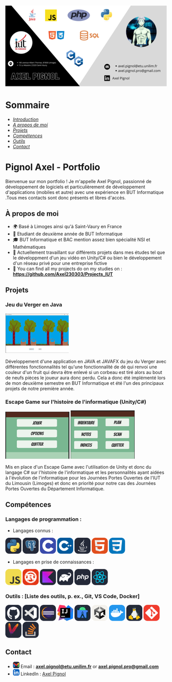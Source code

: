 ![Bannière](https://github.com/Axel230303/Image/blob/main/Axel%20Pignol.jpg)

# Sommaire
* _[Introduction](#pignol-axel---portfolio)_
* _[A propos de moi](#à-propos-de-moi)_
* _[Projets](#projets)_
* _[Compétences](#compétences)_
* _[Outils](#outils--liste-des-outils-p-ex-git-vs-code-docker)_
* _[Contact](#contact)_

# Pignol Axel - Portfolio

Bienvenue sur mon portfolio ! Je m'appelle Axel Pignol, passionné de développement de logiciels et particulièrement de développement d'applications (mobiles et autre) 
avec une expérience en BUT Informatique .Tous mes contacts sont donc présents et libres d'accès.

## À propos de moi

- 🌍 Basé à Limoges ainsi qu'à Saint-Vaury en France
- 💼 Etudiant de deuxième année de BUT Informatique
- 🎓 BUT Informatique et BAC mention assez bien spécialité NSI et Mathématiques
- 🚀 Actuellement travaillant sur différents projets dans mes études tel que le développment d'un jeu vidéo en Unity/C# ou bien le développement d'un réseau privé pour une entreprise fictive
- 🦾 You can find all my projects do on my studies on : **https://github.com/Axel230303/Projects_IUT**

## Projets

### Jeu du Verger en Java
<img src="https://github.com/Axel230303/Image/blob/main/Leverger.png" width="200">

Développement d'une application en JAVA et JAVAFX du jeu du Verger avec différentes fonctionnalités tel qu'une fonctionnalité de dé qui renvoi une couleur d'un fruit qui devra être enlevé si un corbeau est tiré alors au bout de neufs pièces le joueur aura donc perdu.
Cela a donc été implémenté lors de mon deuxième semestre en BUT Informatique et été l'un des principaux projets de notre première année.

### Escape Game sur l'histoire de l'informatique (Unity/C#)
<img src="https://github.com/Axel230303/Image/blob/main/Unity2.png" width="200">
<img src="https://github.com/Axel230303/Image/blob/main/Unity.png" width="200">

Mis en place d'un Escape Game avec l'utilisation de Unity et donc du langage C# sur l'histoire de l'informatique et les personnalités ayant aidées à l'évolution de l'informatique pour les Journées Portes Ouvertes de l'IUT du Limousin (Limoges) et donc en priorité pour notre cas des Journées Portes Ouvertes du Département Informatique.
 

## Compétences

### Langages de programmation : 

- Langages connus :

<img src="https://github.com/tandpfun/skill-icons/blob/main/icons/Python-Dark.svg " width="50"> <img src="https://github.com/tandpfun/skill-icons/blob/main/icons/PostgreSQL-Dark.svg" width="50"> <img src="https://github.com/tandpfun/skill-icons/blob/main/icons/C.svg" width="50"> <img src="https://github.com/tandpfun/skill-icons/blob/main/icons/CPP.svg" width="50"> <img src="https://github.com/tandpfun/skill-icons/blob/main/icons/Java-Dark.svg" width="50"> <img src="https://github.com/tandpfun/skill-icons/blob/main/icons/HTML.svg" width="50"> <img src="https://github.com/tandpfun/skill-icons/blob/main/icons/CSS.svg" width="50">

- Langages en prise de connaissances :

<img src="https://github.com/tandpfun/skill-icons/blob/main/icons/JavaScript.svg" width="50"> <img src="https://github.com/tandpfun/skill-icons/blob/main/icons/Rust.svg" width = "50"> <img src="https://github.com/tandpfun/skill-icons/blob/main/icons/Kotlin-Dark.svg" width="50"> <img src="https://github.com/tandpfun/skill-icons/blob/main/icons/Gradle-Dark.svg" width="50"> <img src="https://github.com/tandpfun/skill-icons/blob/main/icons/PHP-Dark.svg" width="50"> <img src="https://github.com/tandpfun/skill-icons/blob/main/icons/React-Dark.svg" width="50">


### Outils : [Liste des outils, p. ex., Git, VS Code, Docker]

<img src="https://github.com/tandpfun/skill-icons/blob/main/icons/Github-Dark.svg" width="50"> <img src="https://github.com/tandpfun/skill-icons/blob/main/icons/VSCode-Dark.svg" width="50"> <img src="https://github.com/tandpfun/skill-icons/blob/main/icons/Eclipse-Dark.svg" width="50"> <img src="https://github.com/Axel230303/Image/blob/main/intellij.jpg" width="50"> <img src="https://github.com/tandpfun/skill-icons/blob/main/icons/AndroidStudio-Dark.svg" width="50"> <img src="https://github.com/tandpfun/skill-icons/blob/main/icons/Unity-Light.svg" width="50"> <img src="https://github.com/tandpfun/skill-icons/blob/main/icons/Docker.svg" width="50"> <img src="https://github.com/tandpfun/skill-icons/blob/main/icons/Linux-Dark.svg" width="50"> <img src="https://github.com/tandpfun/skill-icons/blob/main/icons/Git.svg" width="50"> <img src="https://github.com/tandpfun/skill-icons/blob/main/icons/Maven-Dark.svg" width="50"> <img src="https://github.com/tandpfun/skill-icons/blob/main/icons/StackOverflow-Dark.svg" width="50">

## Contact

- <img src="https://github.com/tandpfun/skill-icons/blob/main/icons/Gmail-Dark.svg" width="20"> Email : **axel.pignol@etu.unilim.fr** or **axel.pignol.pro@gmail.com**
- <img src="https://github.com/tandpfun/skill-icons/blob/main/icons/LinkedIn.svg" width="20"> LinkedIn : [Axel Pignol](https://www.linkedin.com/in/axel-pignol-6b27042a4/)

